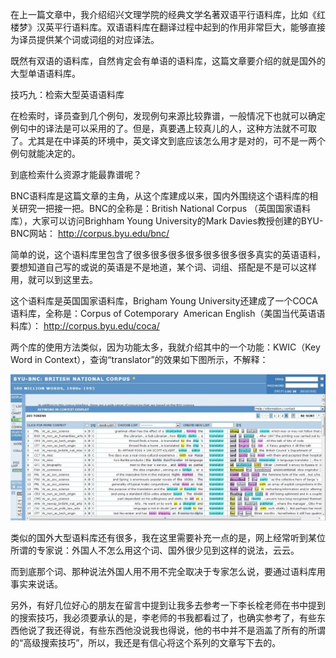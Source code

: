 在上一篇文章中，我介绍绍兴文理学院的经典文学名著双语平行语料库，比如《红楼梦》汉英平行语料库。双语语料库在翻译过程中起到的作用非常巨大，能够直接为译员提供某个词或词组的对应译法。

既然有双语的语料库，自然肯定会有单语的语料库，这篇文章要介绍的就是国外的大型单语语料库。

技巧九：检索大型英语语料库

在检索时，译员查到几个例句，发现例句来源比较靠谱，一般情况下也就可以确定例句中的译法是可以采用的了。但是，真要遇上较真儿的人，这种方法就不可取了。尤其是在中译英的环境中，英文译文到底应该怎么用才是对的，可不是一两个例句就能决定的。

到底检索什么资源才能最靠谱呢？

BNC语料库是这篇文章的主角，从这个库建成以来，国内外围绕这个语料库的相关研究一把接一把。BNC的全称是：British National Corpus （英国国家语料库），大家可以访问Brighham Young University的Mark Davies教授创建的BYU-BNC网站：
http://corpus.byu.edu/bnc/

简单的说，这个语料库里包含了很多很多很多很多很多很多很多真实的英语语料，要想知道自己写的或说的英语是不是地道，某个词、词组、搭配是不是可以这样用，就可以到这里去。

这个语料库是英国国家语料库，Brigham Young University还建成了一个COCA语料库，全称是：Corpus of Cotemporary  American English（美国当代英语语料库）：
http://corpus.byu.edu/coca/

两个库的使用方法类似，因为功能太多，我就介绍其中的一个功能：KWIC（Key Word in Context），查询“translator”的效果如下图所示，不解释：

![](SearchSkills/Pics/7-1.png)

类似的国外大型语料库还有很多，我在这里需要补充一点的是，网上经常听到某位所谓的专家说：外国人不怎么用这个词、国外很少见到这样的说法，云云。

而到底那个词、那种说法外国人用不用不完全取决于专家怎么说，要通过语料库用事实来说话。

另外，有好几位好心的朋友在留言中提到让我多去参考一下李长栓老师在书中提到的搜索技巧，我必须要承认的是，李老师的书我都看过了，也确实参考了，有些东西他说了我还得说，有些东西他没说我也得说，他的书中并不是涵盖了所有的所谓的“高级搜索技巧”，所以，我还是有信心将这个系列的文章写下去的。